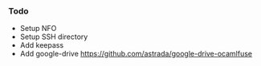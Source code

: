 ### Todo

* Setup NFO 
* Setup SSH directory
* Add keepass
* Add google-drive https://github.com/astrada/google-drive-ocamlfuse
